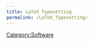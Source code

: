 ```yaml
---
title: LaTeX Typesetting
permalink: /LaTeX_Typesetting/
---
```


[Category:Software](/Category:Software "wikilink")
